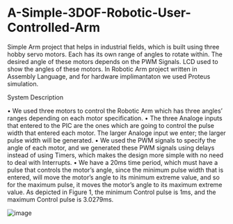 # A-Simple-3DOF-Robotic-User-Controlled-Arm



Simple Arm project that helps in industrial fields, which is built using three hobby servo motors. Each has its own range of angles to rotate within. The desired angle of these motors depends on the PWM Signals. LCD used to show the angles of these motors. In Robotic Arm project written in Assembly Language, and for hardware implimantaton we used Proteus simulation.


System Description

• We used three motors to control the Robotic Arm which has three angles’ ranges depending on each motor specification.
• The three Analoge inputs that entered to the PIC are the ones which are going to control the pulse width that entered each motor. The larger Analoge input we enter; the larger pulse width will be generated.
• We used the PWM signals to specify the angle of each motor, and we generated these PWM signals using delays instead of using Timers, which makes the design more simple with no need to deal with Interrupts.
• We have a 20ms time period, which must have a pulse that controls the motor’s angle, since the minimum pulse width that is entered, will move the motor’s angle to its
minimum extreme value, and so for the maximum pulse, it moves the motor’s angle to its maximum extreme value. As depicted in Figure 1, the minimum Control pulse is 1ms, and the maximum Control pulse is 3.0279ms.

![image](https://user-images.githubusercontent.com/97694540/161565544-172ec9e0-b60e-45a8-ae9f-3cb8fdb32002.png)

